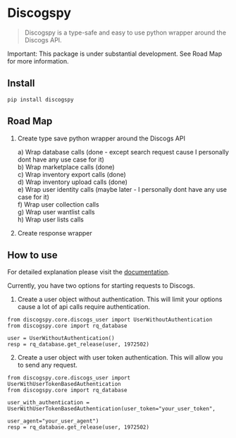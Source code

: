 # Discogspy
> Discogspy is a  type-safe and easy to use python wrapper around the Discogs API.


Important: This package is under substantial development. See Road Map for more information.

## Install

`pip install discogspy`


## Road Map

1. Create type save python wrapper around the Discogs API
    
    a) Wrap database calls (done - except search request cause I personally dont have any use case for it)<br>
    b) Wrap marketplace calls (done)<br>
    c) Wrap inventory export calls (done)<br>
    d) Wrap inventory upload calls (done)<br>
    e) Wrap user identity calls (maybe later - I personally dont have any use case for it)<br>
    f) Wrap user collection calls<br>
    g) Wrap user wantlist calls<br>
    h) Wrap user lists calls<br>

2. Create response wrapper

## How to use

For detailed explanation please visit the [documentation](https://cpow-89.github.io/discogspy/).

Currently, you have two options for starting requests to Discogs.

1. Create a user object without authentication. This will limit your options cause a lot of api calls require authentication.

```
from discogspy.core.discogs_user import UserWithoutAuthentication
from discogspy.core import rq_database

user = UserWithoutAuthentication()
resp = rq_database.get_release(user, 1972502)
```

2. Create a user object with user token authentication. This will allow you to send any request.

```
from discogspy.core.discogs_user import UserWithUserTokenBasedAuthentication
from discogspy.core import rq_database

user_with_authentication = UserWithUserTokenBasedAuthentication(user_token="your_user_token",
                                                                user_agent="your_user_agent")
resp = rq_database.get_release(user, 1972502)
```
